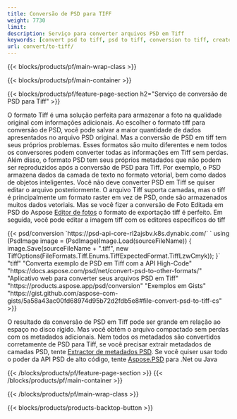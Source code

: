 ```yaml
---
title: Conversão de PSD para TIFF
weight: 7730
limit: 
description: Serviço para converter arquivos PSD em Tiff
keywords: [convert psd to tiff, psd to tiff, conversion to tiff, create tiff from psd, print psd as tiff]
url: convert/to-tiff/
---
```


{{< blocks/products/pf/main-wrap-class >}}

{{< blocks/products/pf/main-container >}}

{{< blocks/products/pf/feature-page-section h2="Serviço de conversão de PSD para Tiff" >}}
<p>O formato Tiff é uma solução perfeita para armazenar a foto na qualidade original com informações adicionais. Ao escolher o formato tiff para conversão de PSD, você pode salvar a maior quantidade de dados apresentados no arquivo PSD original. Mas a conversão de PSD em tiff tem seus próprios problemas. Esses formatos são muito diferentes e nem todos os conversores podem converter todas as informações em Tiff sem perdas. Além disso, o formato PSD tem seus próprios metadados que não podem ser reproduzidos após a conversão de PSD para Tiff. Por exemplo, o PSD armazena dados da camada de texto no formato vetorial, bem como dados de objetos inteligentes. Você não deve converter PSD em Tiff se quiser editar o arquivo posteriormente. O arquivo Tiff suporta camadas, mas o tiff é principalmente um formato raster em vez de PSD, onde são armazenados muitos dados vetoriais. Mas se você fizer a conversão de Foto Editada em PSD do Aspose <a href="https://products.aspose.app/psd/photo-editor">Editor de fotos</a> o formato de exportação tiff é perfeito. Em seguida, você pode editar a imagem tiff com os editores específicos do tiff</p>
{{< psd/conversion `https://psd-api-core-rl2ajsbv.k8s.dynabic.com/` 
`    using (PsdImage image = (PsdImage)Image.Load(sourceFileName))
    {
        image.Save(sourceFileName + ".tiff", new TiffOptions(FileFormats.Tiff.Enums.TiffExpectedFormat.TiffLzwCmyk));
    }` 
	"tiff" 
"Converta exemplo de PSD em Tiff com a API High-Code"  "https://docs.aspose.com/psd/net/convert-psd-to-other-formats/" 
"Aplicativo web para converter seus arquivos PSD em Tiff" "https://products.aspose.app/psd/conversion" 
"Exemplos em Gists" "https://gist.github.com/aspose-com-gists/5a58a43ac00fd68974d95b72d2fdb5e8#file-convert-psd-to-tiff-cs" >}}
<p>O resultado da conversão de PSD em Tiff pode ser grande em relação ao espaço no disco rígido. Mas você obtém o arquivo compactado sem perdas com os metadados adicionais. Nem todos os metadados são convertidos corretamente de PSD para Tiff, se você precisar extrair metadados de camadas PSD, tente <a href="https://products.aspose.app/psd/metadata">Extractor de metadados PSD</a>. Se você quiser usar todo o poder da API PSD de alto código, tente <a href="/psd">Aspose.PSD</a> para .Net ou Java</p>
{{< /blocks/products/pf/feature-page-section >}}
{{< /blocks/products/pf/main-container >}}


{{< /blocks/products/pf/main-wrap-class >}}

{{< blocks/products/products-backtop-button >}}
